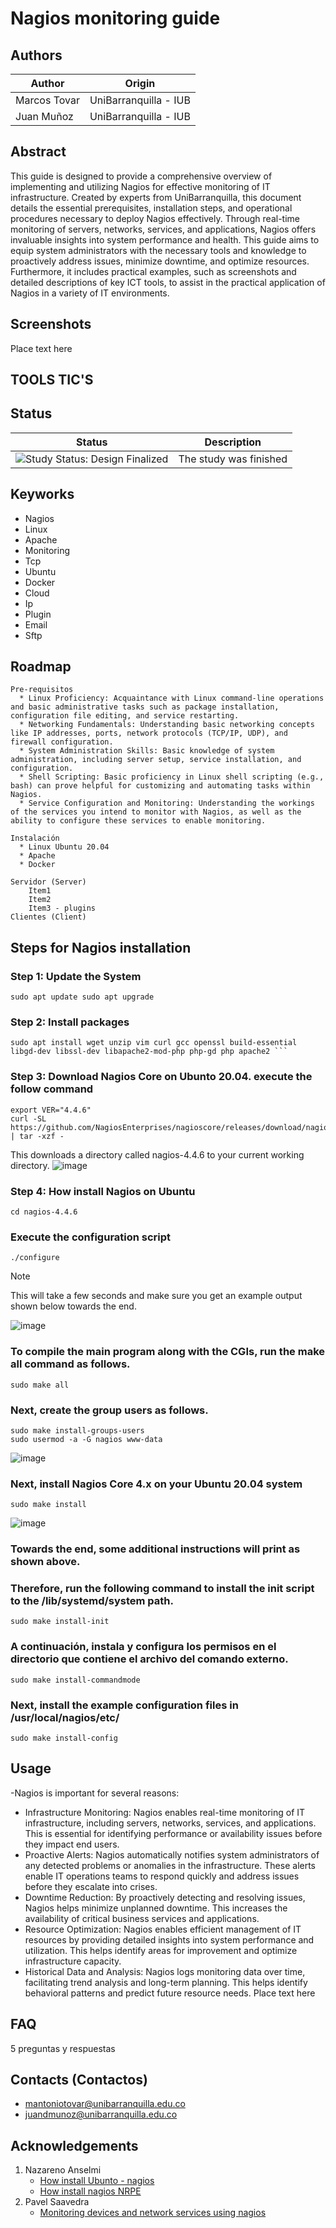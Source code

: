 Nagios monitoring guide
=================

## Authors 
| Author                | Origin                               |
| --------------------- | ------------------------------------ |
| Marcos Tovar          | UniBarranquilla - IUB                |
| Juan Muñoz            | UniBarranquilla - IUB                |

## Abstract
	
This guide is designed to provide a comprehensive overview of implementing and utilizing Nagios for effective monitoring of IT infrastructure. Created by experts from UniBarranquilla, this document details the essential prerequisites, installation steps, and operational procedures necessary to deploy Nagios effectively. Through real-time monitoring of servers, networks, services, and applications, Nagios offers invaluable insights into system performance and health. This guide aims to equip system administrators with the necessary tools and knowledge to proactively address issues, minimize downtime, and optimize resources. Furthermore, it includes practical examples, such as screenshots and detailed descriptions of key ICT tools, to assist in the practical application of Nagios in a variety of IT environments.
	

## Screenshots 

Place text here

## TOOLS TIC'S 

	

## Status

| Status            | Description                          |
| ----------------- | ------------------------------------ |
| <img src="https://img.shields.io/badge/Study%20Status-Design%20Finalized-brightgreen.svg" alt="Study Status: Design Finalized"> | The study was finished | 

## Keyworks 
   * Nagios
   * Linux
   * Apache
   * Monitoring
   * Tcp
   * Ubuntu
   * Docker
   * Cloud
   * Ip
   * Plugin
   * Email
   * Sftp

## Roadmap

    Pre-requisitos 
	  * Linux Proficiency: Acquaintance with Linux command-line operations and basic administrative tasks such as package installation, configuration file editing, and service restarting.
	  * Networking Fundamentals: Understanding basic networking concepts like IP addresses, ports, network protocols (TCP/IP, UDP), and firewall configuration.
	  * System Administration Skills: Basic knowledge of system administration, including server setup, service installation, and configuration.
	  * Shell Scripting: Basic proficiency in Linux shell scripting (e.g., bash) can prove helpful for customizing and automating tasks within Nagios.
	  * Service Configuration and Monitoring: Understanding the workings of the services you intend to monitor with Nagios, as well as the ability to configure these services to enable monitoring.
		
    Instalación 
	  * Linux Ubuntu 20.04
	  * Apache
	  * Docker
    
    Servidor (Server)
		Item1
		Item2
		Item3 - plugins 
    Clientes (Client)

## Steps for Nagios installation
    
### Step 1: Update the System
    sudo apt update sudo apt upgrade  
### Step 2: Install packages 
    sudo apt install wget unzip vim curl gcc openssl build-essential libgd-dev libssl-dev libapache2-mod-php php-gd php apache2 ```

### Step 3: Download Nagios Core on Ubunto 20.04. execute the follow command
    export VER="4.4.6" 
    curl -SL https://github.com/NagiosEnterprises/nagioscore/releases/download/nagios-$VER/nagios-$VER.tar.gz | tar -xzf - 
This downloads a directory called nagios-4.4.6 to your current working directory. 
![image](https://github.com/marcos65333/Nagios-monitoring-guide/assets/87570696/5b6a25a3-8796-442f-a8e8-808e32e95351)	

### Step 4: How install Nagios on Ubuntu
    cd nagios-4.4.6
### Execute the configuration script
    ./configure
    
> [!NOTE]
> This will take a few seconds and make sure you get an example output shown below towards the end.

![image](https://github.com/marcos65333/Nagios-monitoring-guide/assets/87570696/79f62b61-4a38-4926-962b-37f049044aab)

### To compile the main program along with the CGIs, run the make all command as follows.
    sudo make all
### Next, create the group users as follows.
    sudo make install-groups-users
    sudo usermod -a -G nagios www-data
![image](https://github.com/marcos65333/Nagios-monitoring-guide/assets/87570696/99d86155-4378-4c81-a603-636a83fa5b90)

### Next, install Nagios Core 4.x on your Ubuntu 20.04 system
    sudo make install 
![image](https://github.com/marcos65333/Nagios-monitoring-guide/assets/87570696/b80272c3-95ee-4861-8801-0fd444168c56)

### Towards the end, some additional instructions will print as shown above.

### Therefore, run the following command to install the init script to the /lib/systemd/system path.
    sudo make install-init
### A continuación, instala y configura los permisos en el directorio que contiene el archivo del comando externo.
    sudo make install-commandmode
### Next, install the example configuration files in /usr/local/nagios/etc/
    sudo make install-config


## Usage 
-Nagios is important for several reasons:

 * Infrastructure Monitoring: Nagios enables real-time monitoring of IT infrastructure, including servers, networks, services, and applications. This is essential for identifying performance 
   or availability issues before they impact end users.
 * Proactive Alerts: Nagios automatically notifies system administrators of any detected problems or anomalies in the infrastructure. These alerts enable IT operations teams to respond quickly 
   and address issues before they escalate into crises.
 * Downtime Reduction: By proactively detecting and resolving issues, Nagios helps minimize unplanned downtime. This increases the availability of critical business services and applications.
 * Resource Optimization: Nagios enables efficient management of IT resources by providing detailed insights into system performance and utilization. This helps identify areas for improvement 
   and optimize infrastructure capacity.
 * Historical Data and Analysis: Nagios logs monitoring data over time, facilitating trend analysis and long-term planning. This helps identify behavioral patterns and predict future resource 
   needs.
Place text here

## FAQ 

5 preguntas y respuestas

## Contacts (Contactos)
 * mantoniotovar@unibarranquilla.edu.co
 * juandmunoz@unibarranquilla.edu.co

## Acknowledgements 
 1. Nazareno Anselmi
    - [How install Ubunto - nagios](https://tecnolitas.com/blog/como-instalar-nagios-en-ubuntu-20-04/)
    - [How install nagios NRPE](https://www.youtube.com/watch?v=7qZv50kweys )
 2. Pavel Saavedra
    - [Monitoring devices and network services using nagios](https://www.youtube.com/watch?v=40nUAYv-zQs&ab_channel=PavelSaavedra)


